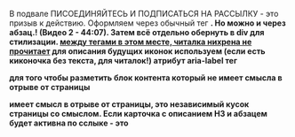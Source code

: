 В подвале ПИСОЕДИНЯЙТЕСЬ И ПОДПИСАТЬСЯ НА РАССЫЛКУ - это призыв к действию. Оформляем через обычный
тег <b>. Но можно и через абзац.! (Видео 2 - 44:07). Затем всё отдельно обернуть в div для
стилизации. <a href="" aria-label="ссылка на facebook">между тегами в этом месте, читалка нихрена не
прочитает</a> для описания будущих иконок используем (если есть киконочка без текста, для читалок!)
атрибут aria-label тег <section> для того чтобы разметить блок контента который не имеет смысла в
отрыве от страницы

<article> имеет смысл в отрыве от страницы, это независимый кусок страницы со смыслом.
Если карточка с описанием Н3 и абзацем будет активна по сслыке - это <article>
